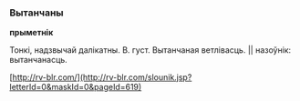 ### Вытанчаны
**прыметнік**

Тонкі, надзвычай далікатны. В. густ. Вытанчаная ветлівасць. || назоўнік: вытанчанасць.

<a rel="author">[http://rv-blr.com/](http://rv-blr.com/slounik.jsp?letterId=0&maskId=0&pageId=619)</a>
